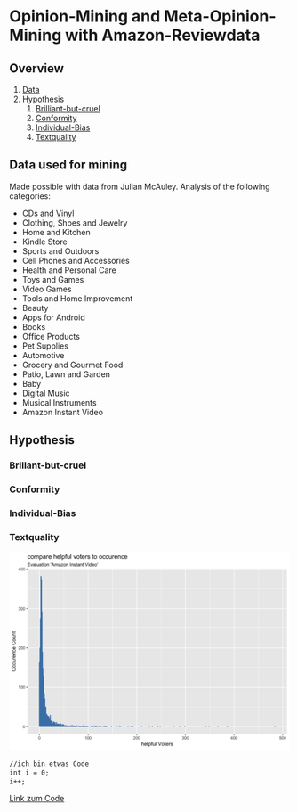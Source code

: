 # Opinion-Mining and Meta-Opinion-Mining with Amazon-Reviewdata

## Overview

1. [Data](./README.md#)
2. [Hypothesis](./README.md#brillant-but-cruel)
    1.  [Brilliant-but-cruel](./README.md#hypothesis)
    2.  [Conformity](./README.md#conformity)
    3.  [Individual-Bias](./README.md#individual-bias)
    4.  [Textquality](./README.md#textquality)



## Data used for mining

Made possible with data from Julian McAuley. Analysis of the following categories:

*   [CDs and Vinyl](./results/pic/cds-vinyl)
*   Clothing, Shoes and Jewelry
*   Home and Kitchen
*   Kindle Store
*   Sports and Outdoors
*   Cell Phones and Accessories
*   Health and Personal Care
*   Toys and Games
*   Video Games
*   Tools and Home Improvement
*   Beauty
*   Apps for Android
*   Books
*   Office Products
*   Pet Supplies
*   Automotive
*   Grocery and Gourmet Food
*   Patio, Lawn and Garden
*   Baby
*   Digital Music
*   Musical Instruments
*   Amazon Instant Video


## Hypothesis

### Brillant-but-cruel

### Conformity

### Individual-Bias

### Textquality


![](/Bilder/a_comparehelpfulVotersToOccurence_AmazonInstantVideo.gif "Optionaler Titel")

    //ich bin etwas Code
    int i = 0;
    i++;
    
    
 [Link zum Code](./src/file.js)
